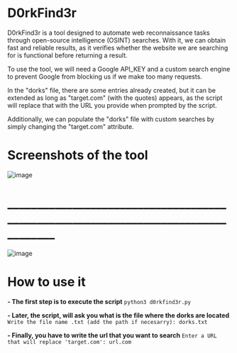 # D0rkFind3r
D0rkFind3r is a tool designed to automate web reconnaissance tasks through open-source intelligence (OSINT) searches. With it, we can obtain fast and reliable results, as it verifies whether the website we are searching for is functional before returning a result.

To use the tool, we will need a Google API_KEY and a custom search engine to prevent Google from blocking us if we make too many requests.

In the "dorks" file, there are some entries already created, but it can be extended as long as "target.com" (with the quotes) appears, as the script will replace that with the URL you provide when prompted by the script.

Additionally, we can populate the "dorks" file with custom searches by simply changing the "target.com" attribute.

# Screenshots of the tool

![image](https://github.com/user-attachments/assets/02ebb69d-7673-4a95-9a87-d9f78a25c830)

# __________________________________________________________________________________

![image](https://github.com/user-attachments/assets/3384ff7e-dd6a-435c-9117-855bf1cd7687)

# How to use it

**- The first step is to execute the script**
`python3 d0rkfind3r.py`

**- Later, the script, will ask you what is the file where the dorks are located**
`Write the file name .txt (add the path if necesarry): dorks.txt`

**- Finally, you have to write the url that you want to search**
`Enter a URL that will replace 'target.com': url.com`


